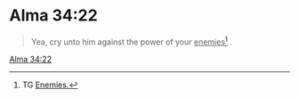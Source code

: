 # Alma 34:22

> Yea, cry unto him against the power of your <u>enemies</u>[^a] .

[Alma 34:22](https://www.churchofjesuschrist.org/study/scriptures/bofm/alma/34?lang=eng&id=p22#p22)


[^a]: TG [Enemies.](https://www.churchofjesuschrist.org/study/scriptures/tg/enemies?lang=eng)
